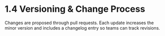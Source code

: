 # 1.4 Versioning & Change Process
Changes are proposed through pull requests. Each update increases the minor version and includes a changelog entry so teams can track revisions.
